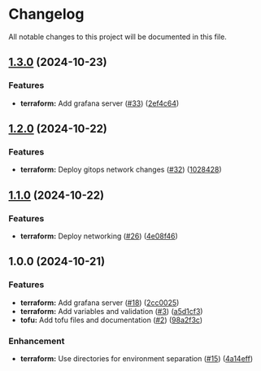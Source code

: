 # Changelog

All notable changes to this project will be documented in this file.

## [1.3.0](https://github.com/3ware/gitops-2024/compare/v1.2.0...v1.3.0) (2024-10-23)


### Features

* **terraform:** Add grafana server ([#33](https://github.com/3ware/gitops-2024/issues/33)) ([2ef4c64](https://github.com/3ware/gitops-2024/commit/2ef4c644d73882f3749f7bab4def59a92c55e249))

## [1.2.0](https://github.com/3ware/gitops-2024/compare/v1.1.0...v1.2.0) (2024-10-22)


### Features

* **terraform:** Deploy gitops network changes ([#32](https://github.com/3ware/gitops-2024/issues/32)) ([1028428](https://github.com/3ware/gitops-2024/commit/10284287eafc9b554101cf848227d409c92ad52c))

## [1.1.0](https://github.com/3ware/gitops-2024/compare/v1.0.0...v1.1.0) (2024-10-22)


### Features

* **terraform:** Deploy networking ([#26](https://github.com/3ware/gitops-2024/issues/26)) ([4e08f46](https://github.com/3ware/gitops-2024/commit/4e08f4656f0842652c1904202f7a932b0d6c226f))

## 1.0.0 (2024-10-21)


### Features

* **terraform:** Add grafana server ([#18](https://github.com/3ware/gitops-2024/issues/18)) ([2cc0025](https://github.com/3ware/gitops-2024/commit/2cc00256ed24ea1eb5e86d6b2a54b9dbbc6e5e30))
* **terraform:** Add variables and validation  ([#3](https://github.com/3ware/gitops-2024/issues/3)) ([a5d1cf3](https://github.com/3ware/gitops-2024/commit/a5d1cf376a8045eaa3a3b61be333ec2796b02e82))
* **tofu:** Add tofu files and documentation ([#2](https://github.com/3ware/gitops-2024/issues/2)) ([98a2f3c](https://github.com/3ware/gitops-2024/commit/98a2f3cd85aa4ea336fd8a314cbcab6d5b906612))


### Enhancement

* **terraform:** Use directories for environment separation ([#15](https://github.com/3ware/gitops-2024/issues/15)) ([4a14eff](https://github.com/3ware/gitops-2024/commit/4a14efff7760433c980ed8d9a155fba4d0c99583))
